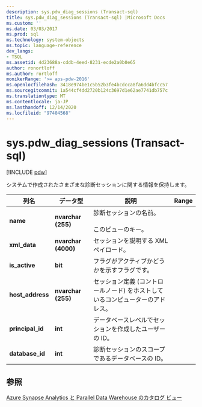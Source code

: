 ```yaml
---
description: sys.pdw_diag_sessions (Transact-sql)
title: sys.pdw_diag_sessions (Transact-sql) |Microsoft Docs
ms.custom: ''
ms.date: 03/03/2017
ms.prod: sql
ms.technology: system-objects
ms.topic: language-reference
dev_langs:
- TSQL
ms.assetid: 4d23688a-cddb-4eed-8231-ecde2a0b0e65
author: ronortloff
ms.author: rortloff
monikerRange: '>= aps-pdw-2016'
ms.openlocfilehash: 3418e974be1c5b52b3fe4bcdcca8fa6dd4bfcc57
ms.sourcegitcommit: 1a544cf4dd2720b124c3697d1e62ae7741db757c
ms.translationtype: MT
ms.contentlocale: ja-JP
ms.lasthandoff: 12/14/2020
ms.locfileid: "97404568"
---
```

# <a name="syspdw_diag_sessions-transact-sql"></a>sys.pdw_diag_sessions (Transact-sql)
[!INCLUDE [pdw](../../includes/applies-to-version/pdw.md)]

  システムで作成されたさまざまな診断セッションに関する情報を保持します。  
  
|列名|データ型|説明|Range|  
|-----------------|---------------|-----------------|-----------|  
|**name**|**nvarchar (255)**|診断セッションの名前。<br /><br /> このビューのキー。||  
|**xml_data**|**nvarchar (4000)**|セッションを説明する XML ペイロード。||  
|**is_active**|**bit**|フラグがアクティブかどうかを示すフラグです。||  
|**host_address**|**nvarchar (255)**|セッション定義 (コントロールノード) をホストしているコンピューターのアドレス。||  
|**principal_id**|**int**|データベースレベルでセッションを作成したユーザーの ID。||  
|**database_id**|**int**|診断セッションのスコープであるデータベースの ID。|  
  
## <a name="see-also"></a>参照  
 [Azure Synapse Analytics と Parallel Data Warehouse のカタログ ビュー](../../relational-databases/system-catalog-views/sql-data-warehouse-and-parallel-data-warehouse-catalog-views.md)  
  
  
